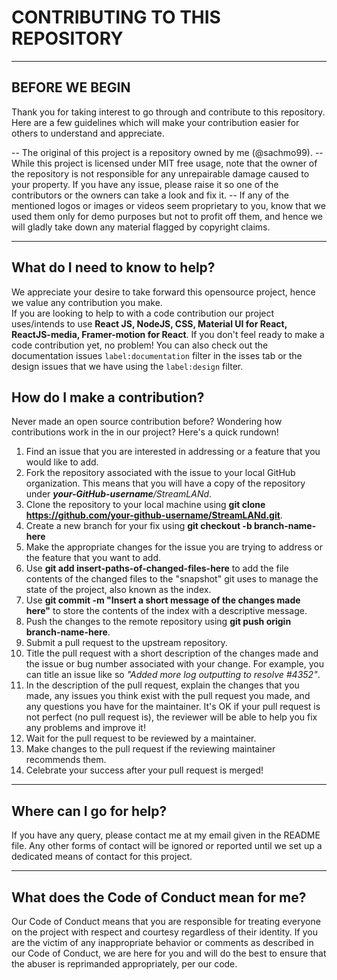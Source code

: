 # CONTRIBUTING TO THIS REPOSITORY
---
## BEFORE WE BEGIN

Thank you for taking interest to go through and contribute to this repository. Here are a few guidelines which will make your contribution easier for others to understand and appreciate. 

-- The original of this project is a repository owned by me (@sachmo99). 
-- While this project is licensed under MIT free usage, note that the owner of the repository is not responsible for any unrepairable damage caused to your property. If you have any issue, please raise it so one of the contributors or the owners can take a look and fix it.
-- If any of the mentioned logos or images or videos seem proprietary to you, know that we used them only for demo purposes but not to profit off them, and hence we will gladly take down any material flagged by copyright claims. 
 
 ---

## What do I need to know to help?
We appreciate your desire to take forward this opensource project, hence we value any contribution you make.  
If you are looking to help to with a code contribution our project uses/intends to use **React JS, NodeJS, CSS, Material UI for React, ReactJS-media, Framer-motion for React**. 
If you don't feel ready to make a code contribution yet, no problem! You can also check out the documentation issues ```label:documentation``` filter in the isses tab or the design issues that we have using the ```label:design``` filter.

## How do I make a contribution?
Never made an open source contribution before? Wondering how contributions work in the in our project? Here's a quick rundown!

1. Find an issue that you are interested in addressing or a feature that you would like to add.
2. Fork the repository associated with the issue to your local GitHub organization. This means that you will have a copy of the repository under ***your-GitHub-username**/StreamLANd*.
3. Clone the repository to your local machine using **git clone https://github.com/your-github-username/StreamLANd.git**.
4. Create a new branch for your fix using **git checkout -b branch-name-here**
5. Make the appropriate changes for the issue you are trying to address or the feature that you want to add.
6. Use **git add insert-paths-of-changed-files-here** to add the file contents of the changed files to the "snapshot" git uses to manage the state of the project, also known as the index.
7. Use **git commit -m "Insert a short message of the changes made here"** to store the contents of the index with a descriptive message.
8. Push the changes to the remote repository using **git push origin branch-name-here**.
9. Submit a pull request to the upstream repository.
10. Title the pull request with a short description of the changes made and the issue or bug number associated with your change. For example, you can title an issue like so *"Added more log outputting to resolve #4352"*.
11. In the description of the pull request, explain the changes that you made, any issues you think exist with the pull request you made, and any questions you have for the maintainer. It's OK if your pull request is not perfect (no pull request is), the reviewer will be able to help you fix any problems and improve it!
12. Wait for the pull request to be reviewed by a maintainer.
13. Make changes to the pull request if the reviewing maintainer recommends them.
14. Celebrate your success after your pull request is merged!

---
## Where can I go for help?
If you have any query, please contact me at my email given in the README file. Any other forms of contact will be ignored or reported until we set up a dedicated means of contact for this project.

---
## What does the Code of Conduct mean for me?
Our Code of Conduct means that you are responsible for treating everyone on the project with respect and courtesy regardless of their identity. If you are the victim of any inappropriate behavior or comments as described in our Code of Conduct, we are here for you and will do the best to ensure that the abuser is reprimanded appropriately, per our code.